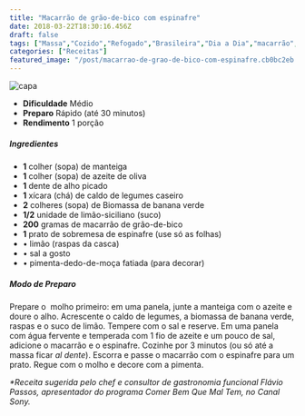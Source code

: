 ```yaml
---
title: "Macarrão de grão-de-bico com espinafre"
date: 2018-03-22T18:30:16.456Z
draft: false
tags: ["Massa","Cozido","Refogado","Brasileira","Dia a Dia","macarrão","Receitas sem glúten","Receitas simples e fáceis","Vegetais e legumes"]
categories: ["Receitas"]
featured_image: "/post/macarrao-de-grao-de-bico-com-espinafre.cb0bc2eb.jpg"
---
```


![capa](/post/macarrao-de-grao-de-bico-com-espinafre.cb0bc2eb.jpg)

*   **Dificuldade** Médio
*   **Preparo** Rápido (até 30 minutos)
*   **Rendimento** 1 porção

##### Ingredientes

*   **1** colher (sopa) de manteiga
*   **1** colher (sopa) de azeite de oliva
*   **1** dente de alho picado
*   **1** xícara (chá) de caldo de legumes caseiro
*   **2** colheres (sopa) de Biomassa de banana verde
*   **1/2** unidade de limão-siciliano (suco)
*   **200** gramas de macarrão de grão-de-bico
*   **1** prato de sobremesa de espinafre (use só as folhas)
*   • limão (raspas da casca)
*   • sal a gosto
*   • pimenta-dedo-de-moça fatiada (para decorar)

##### Modo de Preparo

Prepare o  molho primeiro: em uma panela, junte a manteiga com o azeite e doure o alho. Acrescente o caldo de legumes, a biomassa de banana verde, raspas e o suco de limão. Tempere com o sal e reserve. Em uma panela com água fervente e temperada com 1 fio de azeite e um pouco de sal, adicione o macarrão e o espinafre. Cozinhe por 3 minutos (ou só até a massa ficar _al dente_). Escorra e passe o macarrão com o espinafre para um prato. Regue com o molho e decore com a pimenta.

_*Receita sugerida pelo chef e consultor de gastronomia funcional Flávio Passos, apresentador do programa Comer Bem Que Mal Tem, no Canal Sony._
